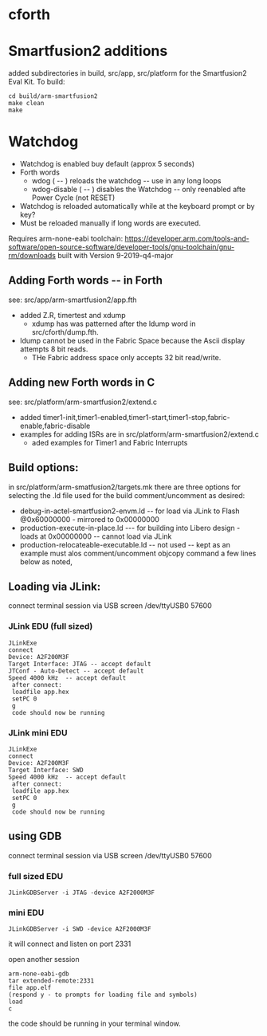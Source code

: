 cforth
======

# Smartfusion2 additions

added subdirectories in build, src/app, src/platform for the Smartfusion2  Eval Kit.
To build:
```
cd build/arm-smartfusion2
make clean
make
```

# Watchdog
* Watchdog is enabled buy default (approx 5 seconds)
* Forth words
  * wdog   ( -- )  reloads the watchdog -- use in any long loops
  * wdog-disable ( -- )  disables the Watchdog -- only reenabled afte Power Cycle (not RESET)
* Watchdog is reloaded automatically while at the keyboard prompt or by key?
* Must be reloaded manually if long words are executed.


Requires arm-none-eabi toolchain:
https://developer.arm.com/tools-and-software/open-source-software/developer-tools/gnu-toolchain/gnu-rm/downloads
built with Version 9-2019-q4-major

## Adding Forth words -- in Forth 
see: src/app/arm-smartfusion2/app.fth
* added Z.R, timertest and xdump
  * xdump has was patterned after the ldump word in  src/cforth/dump.fth.
* ldump cannot be used in the Fabric Space because the Ascii display attempts 8 bit reads.
  * THe Fabric address space only accepts 32 bit read/write.

## Adding new Forth words in C 
see: src/platform/arm-smartfusion2/extend.c

* added timer1-init,timer1-enabled,timer1-start,timer1-stop,fabric-enable,fabric-disable
* examples for adding ISRs are in src/platform/arm-smartfusion2/extend.c
  * aded examples for Timer1 and Fabric Interrupts

## Build options:
in src/platform/arm-smatfusion2/targets.mk there are three options for selecting the .ld file used for the build
comment/uncomment as desired:
* debug-in-actel-smartfusion2-envm.ld -- for load via JLink to Flash @0x60000000 - mirrored to 0x00000000
* production-execute-in-place.ld  --- for building into Libero design - loads at 0x00000000  -- cannot load via JLink
* production-relocateable-executable.ld --  not used -- kept as an example must alos comment/uncomment objcopy command a few lines below as noted,

## Loading via JLink:
connect terminal session via USB
screen /dev/ttyUSB0 57600

### JLink EDU (full sized)
```
JLinkExe
connect
Device: A2F200M3F
Target Interface: JTAG -- accept default
JTConf - Auto-Detect -- accept default
Speed 4000 kHz  -- accept default
 after connect:
 loadfile app.hex
 setPC 0
 g
 code should now be running
```

### JLink mini EDU
```
JLinkExe
connect
Device: A2F200M3F
Target Interface: SWD 
Speed 4000 kHz  -- accept default
 after connect:
 loadfile app.hex
 setPC 0
 g
 code should now be running
``` 

## using GDB

connect terminal session via USB
screen /dev/ttyUSB0 57600

### full sized EDU
```
JLinkGDBServer -i JTAG -device A2F2000M3F
```
### mini EDU
```
JLinkGDBServer -i SWD -device A2F2000M3F
```
it will connect and listen on port 2331

open another session
```
arm-none-eabi-gdb
tar extended-remote:2331
file app.elf
(respond y - to prompts for loading file and symbols)
load
c
```

the code should be running in your terminal window.
